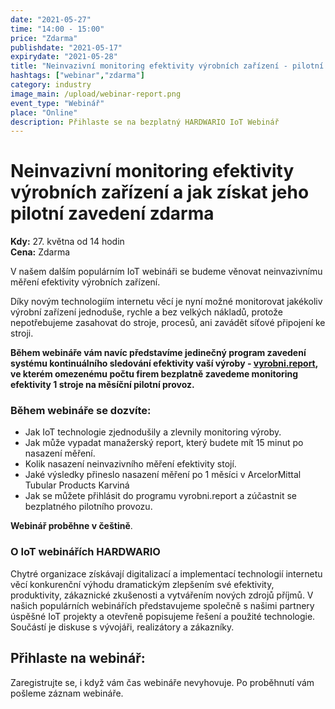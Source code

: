 ```yaml
---
date: "2021-05-27"
time: "14:00 - 15:00"
price: "Zdarma"
publishdate: "2021-05-17"
expirydate: "2021-05-28"
title: "Neinvazivní monitoring efektivity výrobních zařízení - pilotní zavedení zdarma"
hashtags: ["webinar","zdarma"]
category: industry
image_main: /upload/webinar-report.png
event_type: "Webinář"
place: "Online"
description: Přihlaste se na bezplatný HARDWARIO IoT Webinář
---
```


<div class = "row">
<div class = "col pr-30">

 <h1 class="font-weight-black font-36 font-md-46 pb-20 pb-md-30 font-md-lnh48">Neinvazivní monitoring efektivity výrobních zařízení a jak získat jeho pilotní zavedení zdarma</h1>

<p>
<strong>Kdy:</strong> 27. května od 14 hodin<br/>
<strong>Cena:</strong> Zdarma</p>

<p>V našem dalším populárním IoT webináři se budeme věnovat neinvazivnímu měření efektivity výrobních zařízení.</p> 

<p>Díky novým technologiím internetu věcí je nyní možné monitorovat jakékoliv výrobní zařízení jednoduše, rychle a bez velkých nákladů, protože nepotřebujeme zasahovat do stroje, procesů, ani zavádět síťové připojení ke stroji.</p>

<p><strong>Během webináře vám navíc představíme jedinečný program zavedení systému kontinuálního sledování efektivity vaší výroby - <a href = "https://vyrobni.report.cz" class = "font-red">vyrobni.report</a>, ve kterém omezenému počtu firem bezplatně zavedeme monitoring efektivity 1 stroje na měsíční pilotní provoz.</strong></p> 

<h3 class="font-weight-black font-22 font-md-28 pb-10 font-md-lnh32">Během webináře se dozvíte:</h3>
<ul>
    <li class = "mb-0 pb-0">Jak IoT technologie zjednodušily a zlevnily monitoring výroby.</li>
    <li class = "mb-0 pb-0">Jak může vypadat manažerský report, který budete mít 15 minut po nasazení měření.</li> 
    <li class = "mb-0 pb-0">Kolik nasazení neinvazivního měření efektivity stojí.</li> 
    <li class = "mb-0 pb-0">Jaké výsledky přineslo nasazení měření po 1 měsíci v ArcelorMittal Tubular Products Karviná</li> 
    <li class = "mb-0 pb-0">Jak se můžete přihlásit do programu vyrobni.report a zúčastnit se bezplatného pilotního provozu.</li> 
</ul>

<p><strong>Webinář proběhne v češtině</strong>.</p>

<h3 class="font-weight-black font-22 font-md-28 pb-10 font-md-lnh32">O IoT webinářích HARDWARIO</h3>
<p>Chytré organizace získávají digitalizací a implementací technologií internetu věcí konkurenční výhodu dramatickým zlepšením své efektivity, produktivity, zákaznické zkušenosti a vytvářením nových zdrojů příjmů. V našich populárních webinářích představujeme společně s našimi partnery úspěšné IoT projekty a otevřeně popisujeme řešení a použité technologie. Součástí je diskuse s vývojáři, realizátory a zákazníky.</p>

</div>
<div class = "col-12 col-md-5">
<div class = "px-10 py-20 mb-20 shadow">
<h2 class = "font-weight-black font-24 font-md-24 mb-20">Přihlaste na webinář:</h2>
<script charset="utf-8" type="text/javascript" src="//js.hsforms.net/forms/shell.js"></script>
<script>
jQuery(window).scroll(function() {
if (!jQuery('.hbspt-form').length) {
hbspt.forms.create({
    portalId: "5453210",
    formId: "5a60ada9-f313-47d6-9e1f-0314606a9b8b"
});
}
});
</script>
<p class = "font-14 font-lnh16">Zaregistrujte se, i když vám čas webináře nevyhovuje. Po proběhnutí vám pošleme záznam webináře.</p>
</div>
</div>
</div>
